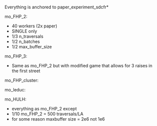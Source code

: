 Everything is anchored to paper_experiment_sdcfr*

mo_FHP_2: 
- 40 workers (2x paper)
- SINGLE only
- 1/3 n_traversals
- 1/2 n_batches
- 1/2 max_buffer_size

mo_FHP_3:
- Same as mo_FHP_2 but with modified game that allows for 3 raises in the first street

mo_FHP_cluster:

mo_leduc:

mo_HULH:
- everything as mo_FHP_2 except
- 1/10 mo_FHP_2 = 500 traversals/LA
- for some reason maxbuffer size = 2e6 not 1e6

